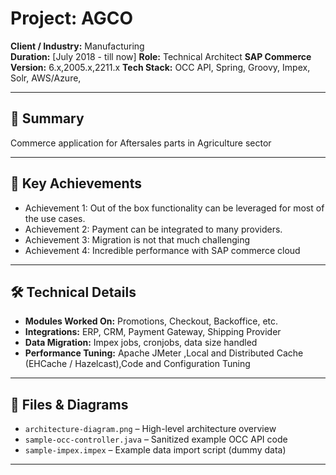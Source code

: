 
# Project: AGCO
**Client / Industry:** Manufacturing  
**Duration:** [July 2018 - till now]
**Role:**  Technical Architect 
**SAP Commerce Version:** 6.x,2005.x,2211.x
**Tech Stack:** OCC API, Spring, Groovy, Impex, Solr, AWS/Azure, 

---

## 📌 Summary
Commerce application for Aftersales parts in Agriculture sector

---

## 🚀 Key Achievements
- Achievement 1: Out of the box functionality can be leveraged for most of the use cases.
- Achievement 2: Payment can be integrated to many providers.
- Achievement 3: Migration is not that much challenging 
- Achievement 4: Incredible performance with SAP commerce cloud

---

## 🛠 Technical Details
- **Modules Worked On:** Promotions, Checkout, Backoffice, etc.
- **Integrations:** ERP, CRM, Payment Gateway, Shipping Provider
- **Data Migration:** Impex jobs, cronjobs, data size handled
- **Performance Tuning:** Apache JMeter ,Local and Distributed Cache (EHCache / Hazelcast),Code and Configuration Tuning

---

## 📂 Files & Diagrams
- `architecture-diagram.png` – High-level architecture overview
- `sample-occ-controller.java` – Sanitized example OCC API code
- `sample-impex.impex` – Example data import script (dummy data)

----
